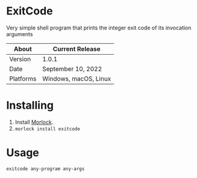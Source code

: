 # ExitCode
Very simple shell program that prints the integer exit code of its invocation arguments

About     | Current Release
----------|-----------------------
Version   | 1.0.1
Date      | September 10, 2022
Platforms | Windows, macOS, Linux

# Installing

1. Install [Morlock](https://github.com/AbePralle/Morlock).
2. `morlock install exitcode`

# Usage

    exitcode any-program any-args
